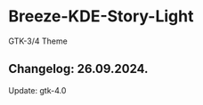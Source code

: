 # Breeze-KDE-Story-Light
GTK-3/4 Theme

Changelog: 26.09.2024.
-----------------------

Update: gtk-4.0

